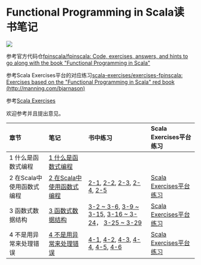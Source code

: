 # Functional Programming in Scala读书笔记

<img src="https://images.manning.com/360/480/resize/book/2/a2ed920-d6ed-48fb-8f18-b051b7a09a2a/bjarnason.png">

参考官方代码仓[fpinscala/fpinscala: Code, exercises, answers, and hints to go along with the book "Functional Programming in Scala"
](https://github.com/fpinscala/fpinscala)

参考Scala Exercises平台的对应练习[scala-exercises/exercises-fpinscala: Exercises based on the "Functional Programming in Scala" red book (http://manning.com/bjarnason)
](https://github.com/scala-exercises/exercises-fpinscala)

参考[Scala Exercises](https://www.scala-exercises.org/)

欢迎参考并且提出意见。

| 章节 | 笔记 | 书中练习 | Scala Exercises平台练习 |
| :--- | :--- |:--- |:--- |
| 1 什么是函数式编程 | [1 什么是函数式编程](notes\chapter1.md) ||
| 2 在Scala中使用函数式编程 | [2 在Scala中使用函数式编程](notes\chapter2.md) |[2-1](exercises/chapter2/src/Fibonacci.scala), [2-2](exercises/chapter2/src/IsSorted.scala), [2-3](exercises/chapter2/src/Currying.scala), [2-4](exercises/chapter2/src/Currying.scala), [2-5](exercises/chapter2/src/HighOrderFunction.scala)| [Scala Exercises平台练习](exercises/chapter2/scalaexercises_chapter2.md)|
| 3 函数式数据结构 | [3 函数式数据结构](notes\chapter3.md) |[3-2 ~ 3-6](exercises/chapter3/src/ListTail.scala), [3-9 ~ 3-15](exercises/chapter3/src/FoldRight.scala), [3-16 ~ 3-24](exercises/chapter3/src/OtherListFunction.scala)， [3-25 ~ 3-29](exercises/chapter3/src/ADT.scala) |[Scala Exercises平台练习](exercises/chapter3/scalaexercises_chapter3.md)|
| 4 不是用异常来处理错误 | [4 不是用异常来处理错误](notes\chapter4.md) | [4-1](exercises/chapter4/src/OptionDemo.scala), [4-2](exercises/chapter4/src/OptionUsageDemo.scala), [4-3](exercises/chapter4/src/OptionUsageDemo.scala), [4-4](exercises/chapter4/src/OptionUsageDemo.scala), [4-5](exercises/chapter4/src/OptionUsageDemo.scala), [4-6](exercises/chapter4/src/EitherDemo.scala)|[Scala Exercises平台练习](exercises/chapter4/scalaexercises_chapter4.md)|
